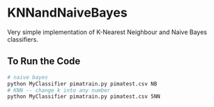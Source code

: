 # KNNandNaiveBayes
Very simple implementation of K-Nearest Neighbour and Naive Bayes classifiers.

## To Run the Code
```bash
# naive bayes
python MyClassifier pimatrain.py pimatest.csv NB
# KNN -- change k into any number 
python MyClassifier pimatrain.py pimatest.csv 5NN
```
